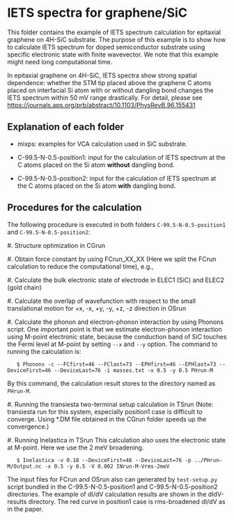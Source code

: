 IETS spectra for graphene/SiC
=============================

This folder contains the example of IETS spectrum calculation for epitaxial graphene on 4H-SiC substrate.
The purpose of this example is to show how to calculate IETS spectrum for doped semiconductor substrate
using specific electronic state with finite wavevector.
We note that this example might need long computational time.

In epitaxial graphene on 4H-SiC, IETS spectra show strong spatial dependence:
whether the STM tip placed above the graphene C atoms placed on interfacial Si atom
with or without dangling bond changes the IETS spectrum within 50 mV range drastically.
For detail, please see
https://journals.aps.org/prb/abstract/10.1103/PhysRevB.96.155431

Explanation of each folder
--------------------------

* mixps:
  examples for VCA calculation used in SiC substrate.

* C-99.5-N-0.5-position1:
  input for the calculation of IETS spectrum at the C atoms placed on the Si atom **without** dangling bond.

* C-99.5-N-0.5-position2:
  input for the calculation of IETS spectrum at the C atoms placed on the Si atom **with** dangling bond.


Procedures for the calculation
------------------------------
The following procedure is executed in both folders `C-99.5-N-0.5-position1` and `C-99.5-N-0.5-position2`:

#. Structure optimization in CGrun 

#. Obtain force constant by using FCrun_XX_XX (Here we split the FCrun calculation to reduce the computational time), e.g.,

#. Calculate the bulk electronic state of electrode in ELEC1 (SiC) and ELEC2 (gold chain)

#. Calculate the overlap of wavefunction with respect to the small translational motion for +x, -x, +y, -y, +z, -z direction in OSrun 

#. Calculate the phonon and electron-phonon interaction by using Phonons script.
   One important point is that we estimate electron-phonon interaction using M-point electronic state,
   because the conduction band of SiC touches the Fermi level at M-point by setting `--x` and `--y` option.
   The command to running the calculation is:

       $ Phonons -c --FCfirst=46 --FClast=73 --EPHfirst=46 --EPHlast=73 --DeviceFirst=46 --DeviceLast=76 -i masses.txt -x 0.5 -y 0.5 PHrun-M

   By this command, the calculation result stores to the directory named as `PHrun-M`.

#. Running the transiesta two-terminal setup calculation in TSrun
   (Note: transiesta run for this system, especially position1 case is difficult to converge.
   Using *.DM file obtained in the CGrun folder speeds up the convergence.)

#. Running Inelastica in TSrun
   This calculation also uses the electronic state at M-point. Here we use the 2 meV broadening. 

       $ Inelastica -v 0.18 --DeviceFirst=46 --DeviceLast=76 -p ../PHrun-M/Output.nc -x 0.5 -y 0.5 -V 0.002 INrun-M-Vrms-2meV

   The input files for FCrun and OSrun also can generated by `test-setup.py` script bundled in the
   C-99.5-N-0.5-position1 and C-99.5-N-0.5-position2 directories.
   The example of dI/dV calculation results are shown in the dIdV-results directory.
   The red curve in position1 case is rms-broadened dI/dV as in the paper.
